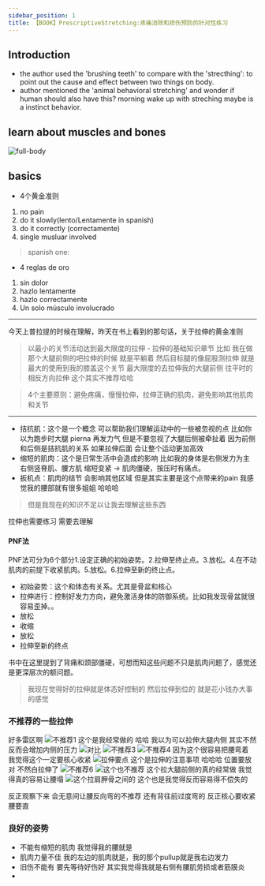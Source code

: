 ```yaml
---
sidebar_position: 1
title: 【BOOK】PrescriptiveStretching:疼痛消除和损伤预防的针对性练习
---
```


## Introduction
- the author used the 'brushing teeth' to compare with the 'strecthing': to point out the cause and effect between two things on body. 
- author mentioned the 'animal behavioral stretching' and wonder if human should also have this? morning wake up with streching maybe is a instinct behavior. 
## learn about muscles and bones
![full-body](image.png)
## basics 

- 4个黄金准则
1. no pain
2. do it slowly(lento/Lentamente in spanish)
3. do it correctly (correctamente)
4. single musluar involved
> spanish one:
- 4 reglas de oro
1. sin dolor
2. hazlo lentamente
3. hazlo correctamente 
4. Un solo músculo involucrado


---
今天上普拉提的时候在理解，昨天在书上看到的那句话，关于拉伸的黄金准则
> 以最小的关节活动达到最大限度的拉伸 - 拉伸的基础知识章节
比如 我在做那个大腿前侧的吧拉伸的时候 就是平躺着 然后目标腿的像屁股测拉伸 就是最大的使用到我的膝盖这个关节 最大限度的去拉伸我的大腿前侧 往平时的相反方向拉伸 这个其实不推荐哈哈

> 4个主要原则：避免疼痛，慢慢拉伸，拉伸正确的肌肉，避免影响其他肌肉和关节
---
- 拮抗肌：这个是一个概念 可以帮助我们理解运动中的一些被忽视的点 比如你以为跑步时大腿 pierna 再发力气 但是不要忽视了大腿后侧被牵扯着 因为前侧和后侧是拮抗肌的关系 如果拉伸后面 会让整个运动更加高效
- 缩短的肌肉：这个是日常生活中会造成的影响 比如我的身体是右侧发力为主 右侧竖脊肌、腰方肌 缩短变紧 → 肌肉僵硬，按压时有痛点。 
- 扳机点：肌肉的结节 会影响其他区域 但是其实主要是这个点带来的pain
我感觉我的腰部就有很多姐姐 哈哈哈 

> 但是我现在的知识不足以让我去理解这些东西

拉伸也需要练习 需要去理解

#### PNF法
PNF法可分为6个部分1.设定正确的初始姿势。2.拉伸至终止点。3.放松。4.在不动肌肉的前提下收紧肌肉。5.放松。6.拉伸至新的终止点。

- 初始姿势：这个和体态有关系。尤其是骨盆和核心
- 拉伸进行：控制好发力方向，避免激活身体的防御系统。比如我发现骨盆就很容易歪掉。。
- 放松
- 收缩
- 放松
- 拉伸至新的终点

书中在这里提到了背痛和颈部僵硬，可想而知这些问题不只是肌肉问题了，感觉还是更深层次的额问题。

> 我现在觉得好的拉伸就是体态好控制的 然后拉伸到位的 就是花小钱办大事的感觉
### 不推荐的一些拉伸
好多雷区啊
![不推荐1](image-1.png)
这个是我经常做的 哈哈 我以为可以拉伸大腿内侧 其实不然 反而会增加内侧的压力
![对比](image-2.png)
![不推荐3](image-3.png)
![不推荐4](image-4.png)
因为这个很容易把腰弯着 我觉得这个一定要核心收紧
![拉伸要点](image-5.png)
这个是拉伸的注意事项 哈哈哈 位置要放对 不然白拉伸了
![不推荐6](image-6.png)
![这个也不推荐](image-7.png)
这个拉大腿前侧的真的经常做 我觉得真的容易让腰塌
![这个拉肩胛骨之间的](image-8.png)
这个也是我觉得反而容易得不偿失的


反正观察下来  会无意间让腰反向弯的不推荐 还有背往前过度弯的 反正核心要收紧 腰要直

### 良好的姿势
- 不能有缩短的肌肉 我觉得我的腰就是 
- 肌肉力量不佳 我的左边的肌肉就是，我的那个pullup就是我右边发力
- 旧伤不能有 要先等待好伤好 其实我觉得我就是右侧有腰肌劳损或者筋膜炎
- 